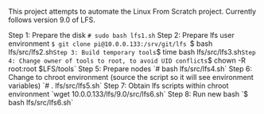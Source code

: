 This project attempts to automate the Linux From Scratch project.
Currently follows version 9.0 of LFS.

Step 1: Prepare the disk
`# sudo bash lfs1.sh`
Step 2: Prepare lfs user environment
`$ git clone pi@10.0.0.133:/srv/git/lfs
`$ bash lfs/src/lfs2.sh`
Step 3: Build temporary tools
`$ time bash lfs/src/lfs3.sh`
Step 4: Change owner of tools to root, to avoid UID conflicts
`$ chown -R root:root $LFS/tools`
Step 5: Prepare nodes
`# bash lfs/src/lfs4.sh`
Step 6: Change to chroot environment (source the script so it will see
  environment variables)
`# . lfs/src/lfs5.sh`
Step 7: Obtain lfs scripts within chroot environment
`wget 10.0.0.133/lfs/9.0/src/lfs6.sh`
Step 8: Run new bash
`$ bash lfs/src/lfs6.sh`
